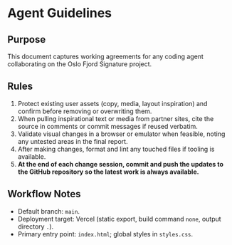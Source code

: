 # Agent Guidelines

## Purpose
This document captures working agreements for any coding agent collaborating on the Oslo Fjord Signature project.

## Rules
1. Protect existing user assets (copy, media, layout inspiration) and confirm before removing or overwriting them.
2. When pulling inspirational text or media from partner sites, cite the source in comments or commit messages if reused verbatim.
3. Validate visual changes in a browser or emulator when feasible, noting any untested areas in the final report.
4. After making changes, format and lint any touched files if tooling is available.
5. **At the end of each change session, commit and push the updates to the GitHub repository so the latest work is always available.**

## Workflow Notes
- Default branch: `main`.
- Deployment target: Vercel (static export, build command `none`, output directory `.`).
- Primary entry point: `index.html`; global styles in `styles.css`.

